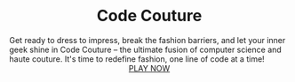 <html>
  <head>
    <link rel="stylesheet" href="./node_modules/nes.css/css/nes.min.css">
    <style>
      body {
        padding: 150px;
      }
      h1 {
        text-align: center;
      }
      .center {
        display: flex;
        flex-direction: column;
        align-items: center;
        justify-content: center;
      }
    </style>
  </head>
  <body>
    <div class="center">
      <h1>Code Couture</h1>
      <label>Get ready to dress to impress, break the fashion barriers, and let your inner geek shine in Code Couture – the ultimate fusion of computer science and haute couture. It's time to redefine fashion, one line of code at a time!</label>
      <a class="nes-btn is-primary" href="{{ site.baseurl }}/story">PLAY NOW</a>
    </div>
    <script>
      var myGamePiece;
      var myObstacles = [];
      var mySound;
      var myMusic;
      function startGame() {
        myGamePiece = new component(30, 30, "red", 10, 120);
        mySound = new sound("bounce.mp3");
        myMusic = new sound("gametheme.mp3");
        myMusic.play();
        myGameArea.start();
      }
    </script>
  </body>
</html>
